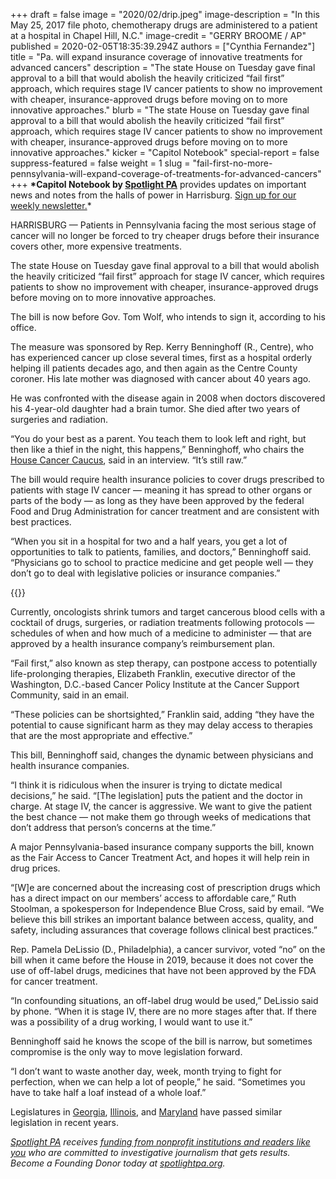 +++
draft = false
image = "2020/02/drip.jpeg"
image-description = "In this May 25, 2017 file photo, chemotherapy drugs are administered to a patient at a hospital in Chapel Hill, N.C."
image-credit = "GERRY BROOME / AP"
published = 2020-02-05T18:35:39.294Z
authors = ["Cynthia Fernandez"]
title = "Pa. will expand insurance coverage of innovative treatments for advanced cancers"
description = "The state House on Tuesday gave final approval to a bill that would abolish the heavily criticized “fail first” approach, which requires stage IV cancer patients to show no improvement with cheaper, insurance-approved drugs before moving on to more innovative approaches."
blurb = "The state House on Tuesday gave final approval to a bill that would abolish the heavily criticized “fail first” approach, which requires stage IV cancer patients to show no improvement with cheaper, insurance-approved drugs before moving on to more innovative approaches."
kicker = "Capitol Notebook"
special-report = false
suppress-featured = false
weight = 1
slug = "fail-first-no-more-pennsylvania-will-expand-coverage-of-treatments-for-advanced-cancers"
+++
**\*Capitol Notebook by [Spotlight PA](https://www.spotlightpa.org/)** provides updates on important news and notes from the halls of power in Harrisburg. [Sign up for our weekly newsletter.](https://www.spotlightpa.org/newsletters)*

HARRISBURG — Patients in Pennsylvania facing the most serious stage of cancer will no longer be forced to try cheaper drugs before their insurance covers other, more expensive treatments.

The state House on Tuesday gave final approval to a bill that would abolish the heavily criticized “fail first” approach for stage IV cancer, which requires patients to show no improvement with cheaper, insurance-approved drugs before moving on to more innovative approaches.

The bill is now before Gov. Tom Wolf, who intends to sign it, according to his office.

The measure was sponsored by Rep. Kerry Benninghoff (R., Centre), who has experienced cancer up close several times, first as a hospital orderly helping ill patients decades ago, and then again as the Centre County coroner. His late mother was diagnosed with cancer about 40 years ago.

He was confronted with the disease again in 2008 when doctors discovered his 4-year-old daughter had a brain tumor. She died after two years of surgeries and radiation.

“You do your best as a parent. You teach them to look left and right, but then like a thief in the night, this happens,” Benninghoff, who chairs the [House Cancer Caucus](https://www.legis.state.pa.us/cfdocs/legis/home/member_information/house_bio.cfm?id=215), said in an interview. “It’s still raw.”

The bill would require health insurance policies to cover drugs prescribed to patients with stage IV cancer — meaning it has spread to other organs or parts of the body — as long as they have been approved by the federal Food and Drug Administration for cancer treatment and are consistent with best practices.

“When you sit in a hospital for two and a half years, you get a lot of opportunities to talk to patients, families, and doctors,” Benninghoff said. “Physicians go to school to practice medicine and get people well — they don’t go to deal with legislative policies or insurance companies.”

{{<newsletter-inline>}}

Currently, oncologists shrink tumors and target cancerous blood cells with a cocktail of drugs, surgeries, or radiation treatments following protocols — schedules of when and how much of a medicine to administer — that are approved by a health insurance company’s reimbursement plan.

“Fail first,” also known as step therapy, can postpone access to potentially life-prolonging therapies, Elizabeth Franklin, executive director of the Washington, D.C.-based Cancer Policy Institute at the Cancer Support Community, said in an email.

“These policies can be shortsighted,” Franklin said, adding “they have the potential to cause significant harm as they may delay access to therapies that are the most appropriate and effective.”

This bill, Benninghoff said, changes the dynamic between physicians and health insurance companies.

“I think it is ridiculous when the insurer is trying to dictate medical decisions,” he said. “\[The legislation] puts the patient and the doctor in charge. At stage IV, the cancer is aggressive. We want to give the patient the best chance — not make them go through weeks of medications that don’t address that person’s concerns at the time.”

A major Pennsylvania-based insurance company supports the bill, known as the Fair Access to Cancer Treatment Act, and hopes it will help rein in drug prices.

“\[W]e are concerned about the increasing cost of prescription drugs which has a direct impact on our members’ access to affordable care,” Ruth Stoolman, a spokesperson for Independence Blue Cross, said by email. “We believe this bill strikes an important balance between access, quality, and safety, including assurances that coverage follows clinical best practices.”

Rep. Pamela DeLissio (D., Philadelphia), a cancer survivor, voted “no” on the bill when it came before the House in 2019, because it does not cover the use of off-label drugs, medicines that have not been approved by the FDA for cancer treatment.

“In confounding situations, an off-label drug would be used,” DeLissio said by phone. “When it is stage IV, there are no more stages after that. If there was a possibility of a drug working, I would want to use it.”

Benninghoff said he knows the scope of the bill is narrow, but sometimes compromise is the only way to move legislation forward.

“I don’t want to waste another day, week, month trying to fight for perfection, when we can help a lot of people,” he said. “Sometimes you have to take half a loaf instead of a whole loaf.”

Legislatures in [Georgia](http://custom.statenet.com/public/resources.cgi?id=ID:bill:GA2015000H965&ciq=ncsl62&client_md=403e6f0fc8de8df58c82b96ef0a5ba94&mode=current_text), [Illinois](http://custom.statenet.com/public/resources.cgi?id=ID:bill:IL2017000H4821&ciq=ncsl62&client_md=fad451564d0efd215f03893445fc7c79&mode=current_text), and [Maryland](http://custom.statenet.com/public/resources.cgi?id=ID:bill:MD2017000S919&ciq=ncsl62&client_md=362745f34980f11a41f260e2c1b8e6ef&mode=current_text) have passed similar legislation in recent years.

<a href="https://www.spotlightpa.org/"><i>Spotlight PA</i></a><i> receives </i><a href="https://www.spotlightpa.org/support"><i>funding from nonprofit institutions and readers like you</i></a><i> who are committed to investigative journalism that gets results. Become a Founding Donor today at </i><a href="https://www.spotlightpa.org/"><i>spotlightpa.org</i></a><i>.</i>
